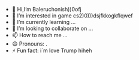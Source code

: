 - 👋 Hi,I’m Baleruchonish))0ofj
- 👀 I’m interested in game cs2)0)))dsjfkkogkflqwef
- 🌱 I’m currently learning ...
- 💞️ I’m looking to collaborate on ...
- 📫 How to reach me ...
- 😄 Pronouns: .
- ⚡ Fun fact: i`m love Trump hiheh
<!---
Baleruchonish/Baleruchonish is a ✨ special ✨ repository because its `README.md` (this file) appears on your GitHub profile.
You can click the Preview link to take a look at your changes.
--->

